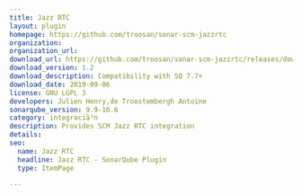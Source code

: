```yaml
---
title: Jazz RTC
layout: plugin
homepage: https://github.com/troosan/sonar-scm-jazzrtc
organization: 
organization_url: 
download_url: https://github.com/troosan/sonar-scm-jazzrtc/releases/download/1.2/sonar-scm-jazzrtc-plugin-1.2.jar
download_version: 1.2
download_description: Compatibility with SQ 7.7+
download_date: 2019-09-06
license: GNU LGPL 3
developers: Julien Henry,de Troostembergh Antoine
sonarqube_version: 9.9-10.6
category: integraciã³n
description: Provides SCM Jazz RTC integration
details: 
seo:
  name: Jazz RTC
  headline: Jazz RTC - SonarQube Plugin
  type: ItemPage

---
```

